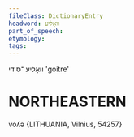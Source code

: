 ```yaml
---
fileClass: DictionaryEntry
headword: וואָליע
part_of_speech: 
etymology: 
tags: 
---
```

וואָליע
־ס
די
'goitre'

NORTHEASTERN
==============

voʎə {LITHUANIA, Vilnius, 54257}